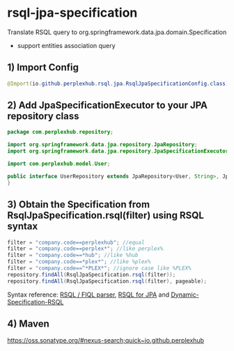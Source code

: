 # rsql-jpa-specification

Translate RSQL query to org.springframework.data.jpa.domain.Specification
- support entities association query

## 1) Import Config

```java
@Import(io.github.perplexhub.rsql.jpa.RsqlJpaSpecificationConfig.class)
```

## 2) Add JpaSpecificationExecutor to your JPA repository class

```java
package com.perplexhub.repository;

import org.springframework.data.jpa.repository.JpaRepository;
import org.springframework.data.jpa.repository.JpaSpecificationExecutor;

import com.perplexhub.model.User;

public interface UserRepository extends JpaRepository<User, String>, JpaSpecificationExecutor<User> {
}
```

## 3) Obtain the Specification from RsqlJpaSpecification.rsql(filter) using RSQL syntax

```java
filter = "company.code==perplexhub"; //equal
filter = "company.code==perplex*"; //like perplex%
filter = "company.code==*hub"; //like %hub
filter = "company.code==*plex*"; //like %plex%
filter = "company.code==^*PLEX*"; //ignore case like %PLEX%
repository.findAll(RsqlJpaSpecification.rsql(filter));
repository.findAll(RsqlJpaSpecification.rsql(filter), pageable);
```

Syntax reference: [RSQL / FIQL parser](https://github.com/jirutka/rsql-parser#examples), [RSQL for JPA](https://github.com/tennaito/rsql-jpa#examples-of-rsql) and [Dynamic-Specification-RSQL](https://github.com/srigalamilitan/Dynamic-Specification-RSQL#implementation-rsql-in-services-layer)

## 4) Maven

https://oss.sonatype.org/#nexus-search;quick~io.github.perplexhub
